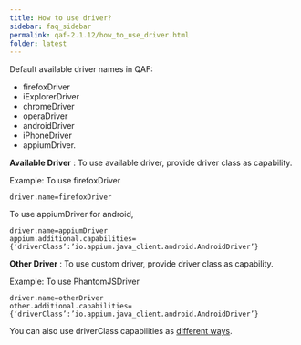 ```yaml
---
title: How to use driver?
sidebar: faq_sidebar
permalink: qaf-2.1.12/how_to_use_driver.html
folder: latest
---
```


Default available driver names in QAF:

* firefoxDriver
* iExplorerDriver
* chromeDriver
* operaDriver
* androidDriver
* iPhoneDriver
* appiumDriver.

**Available Driver** : To use available driver, provide driver class as capability.

Example:
To use firefoxDriver

```
driver.name=firefoxDriver
```


To use appiumDriver for android, 

```
driver.name=appiumDriver
appium.additional.capabilities={‘driverClass’:’io.appium.java_client.android.AndroidDriver’}
```


**Other Driver** : To use custom driver, provide driver class as capability.

Example:
To use PhantomJSDriver

```
driver.name=otherDriver
other.additional.capabilities={‘driverClass’:’io.appium.java_client.android.AndroidDriver’}
```

You can also use driverClass capabilities as [different ways](setting_driver_capabilities.html).



